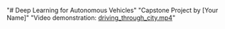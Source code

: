 "# Deep Learning for Autonomous Vehicles" 
"Capstone Project by [Your Name]" 
"Video demonstration: [driving_through_city.mp4](data/driving_through_city.mp4)" 
